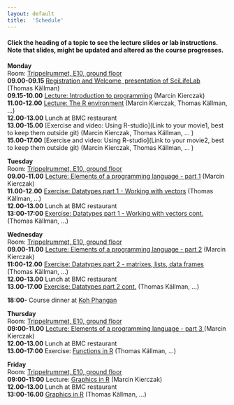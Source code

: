 ```yaml
---
layout: default
title:  'Schedule'
---
```


#### Click the heading of a topic to see the lecture slides or lab instructions. Note that slides, might be updated and altered as the course progresses.

**Monday**  
Room: [Trippelrummet, E10, ground floor](files/bmc_map.jpg)   
**09.00-09.15** [Registration and Welcome, presentation of SciLifeLab ](Lectures/Welcome.pdf) (Thomas Källman)  
	**09.15-10.00** [Lecture: Introduction to programming](Lectures/Intro.pdf) (Marcin Kierczak)  
**11.00-12.00** [Lecture: The R environment](Lectures/REnvironment.pdf) (Marcin Kierczak, Thomas Källman, ...)  
**12.00-13.00** Lunch at BMC restaurant  
**13.00-15.00** [Exercise and video: Using R-studio](Link to your movie1, best to keep them outside git) (Marcin Kierczak, Thomas Källman, ... )  
**15.00-17.00** [Exercise and video: Using R-studio](Link to your movie2, best to keep them outside git) (Marcin Kierczak, Thomas Källman, ... )  

**Tuesday**  
Room: [Trippelrummet, E10, ground floor](files/bmc_map111111111111.jpg)   
**09.00-11.00** [Lecture: Elements of a programming language - part 1](Lectures/ElementsOfAprogrammingLanguage1.pdf) (Marcin Kierczak)  
**11.00-12.00** [Exercise: Datatypes part 1 - Working with vectors](Exercises/DataTypes) (Thomas Källman, ...)  
**12.00-13.00** Lunch at BMC restaurant  
**13:00-17:00** [Exercise: Datatypes part 1 - Working with vectors cont.](Exercises/DataTypesStructure1) (Thomas Källman, ...)  

**Wednesday**  
Room: [Trippelrummet, E10, ground floor](files/bmc_map.jpg)  
**09.00-11.00** [Lecture: Elements of a programming language - part 2](Lectures/ElementsOfAprogrammingLanguage2.pdf) (Marcin Kierczak)  
**11:00-12.00** [Exercise: Datatypes part 2 - matrixes, lists, data frames](Exercises/DataTypesStructure2) (Thomas Källman, ...)  
**12.00-13.00** Lunch at BMC restaurant   
**13.00-17.00** [Exercise: Datatypes part 2 cont.](Exercises/DataTypesStructere2) (Thomas Källman, ...)   

**18:00-** Course dinner at [Koh Phangan](https://www.google.se/maps/place/Restaurang+Koh+Phangan/@59.856787,17.6272816,17z/data=!3m1!4b1!4m5!3m4!1s0x465fcbf3d83e6711:0x4b004e395b108348!8m2!3d59.856787!4d17.6294703?hl=en)  

**Thursday**  
Room: [Trippelrummet, E10, ground floor](files/bmc_map.jpg)   
**09:00-11.00** [Lecture: Elements of a programming language - part 3 ](Lectures/ElementsOfAprogrammingLanguage3.pdf) (Marcin Kierczak)  
**12.00-13.00** Lunch at BMC restaurant  
**13.00-17:00** Exercise: [Functions in R](Exercises/functions.pdf) (Thomas Källman, ...)  

**Friday**  
Room: [Trippelrummet, E10, ground floor](files/bmc_map.jpg)   
**09:00-11:00** Lecture: [Graphics in R](Lectures/graphics2.pdf) (Marcin Kierczak)  
**12.00-13.00** Lunch at BMC restaurant  
**13:00-16.00** [Graphics in R](Exercises/Graphics) (Thomas Källman, ...)  
